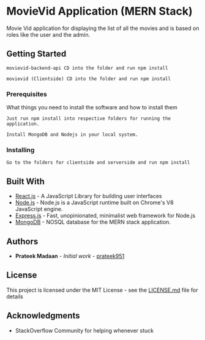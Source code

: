 

# MovieVid Application (MERN Stack)

Movie Vid application for displaying the list of all the movies and is based on roles like the user and the admin.

## Getting Started

```
movievid-backend-api CD into the folder and run npm install 

movievid (Clientside) CD into the folder and run npm install 

```

### Prerequisites

What things you need to install the software and how to install them

```
Just run npm install into respective folders for running the application. 

Install MongoDB and Nodejs in your local system.

```

### Installing

```
Go to the folders for clientside and serverside and run npm install 
```

## Built With

* [React.js](https://reactjs.org/) - A JavaScript Library for building user interfaces 
* [Node.js](https://nodejs.org/en/) - Node.js is a JavaScript runtime built on Chrome's V8 JavaScript engine.
* [Express.js](https://expressjs.com/) - Fast, unopinionated, minimalist web framework for Node.js
* [MongoDB](https://www.mongodb.com/) - NOSQL database for the MERN stack application.

## Authors

* **Prateek Madaan** - *Initial work* - [prateek951](https://github.com/prateek951)


## License

This project is licensed under the MIT License - see the [LICENSE.md](LICENSE.md) file for details

## Acknowledgments

* StackOverflow Community for helping whenever stuck

